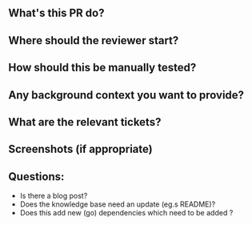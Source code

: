## What's this PR do?
## Where should the reviewer start?
## How should this be manually tested?
## Any background context you want to provide?
## What are the relevant tickets?
## Screenshots (if appropriate)
## Questions:
- Is there a blog post?
- Does the knowledge base need an update (eg.s README)?
- Does this add new (go) dependencies which need to be added ?
